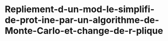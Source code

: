 # Repliement-d-un-mod-le-simplifi-de-prot-ine-par-un-algorithme-de-Monte-Carlo-et-change-de-r-plique